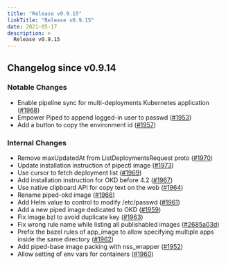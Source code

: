 ```yaml
---
title: "Release v0.9.15"
linkTitle: "Release v0.9.15"
date: 2021-05-17
description: >
  Release v0.9.15
---
```


## Changelog since v0.9.14

### Notable Changes
* Enable pipeline sync for multi-deployments Kubernetes application ([#1968](https://github.com/pipe-cd/pipecd/pull/1968))
* Empower Piped to append logged-in user to passwd ([#1953](https://github.com/pipe-cd/pipecd/pull/1953))
* Add a button to copy the environment id ([#1957](https://github.com/pipe-cd/pipecd/pull/1957))

### Internal Changes
* Remove maxUpdatedAt from ListDeploymentsRequest proto ([#1970](https://github.com/pipe-cd/pipecd/pull/1970))
* Update installation instruction of pipectl image ([#1973](https://github.com/pipe-cd/pipecd/pull/1973))
* Use cursor to fetch deployment list ([#1969](https://github.com/pipe-cd/pipecd/pull/1969))
* Add installation instruction for OKD before 4.2 ([#1967](https://github.com/pipe-cd/pipecd/pull/1967))
* Use native clipboard API for copy text on the web ([#1964](https://github.com/pipe-cd/pipecd/pull/1964))
* Rename piped-okd image ([#1966](https://github.com/pipe-cd/pipecd/pull/1966))
* Add Helm value to control to modify /etc/passwd ([#1961](https://github.com/pipe-cd/pipecd/pull/1961))
* Add a new piped image dedicated to OKD ([#1959](https://github.com/pipe-cd/pipecd/pull/1959))
* Fix image.bzl to avoid duplicate key ([#1963](https://github.com/pipe-cd/pipecd/pull/1963))
* Fix wrong rule name while listing all publishabled images ([#2685a03d](https://github.com/pipe-cd/pipecd/commit/2685a03d66474e44606ea1c1ac83859ed1e35649))
* Prefix the bazel rules of app_image to allow specifying multiple apps inside the same directory ([#1962](https://github.com/pipe-cd/pipecd/pull/1962))
* Add piped-base image packing with nss_wrapper ([#1952](https://github.com/pipe-cd/pipecd/pull/1952))
* Allow setting of env vars for containers ([#1960](https://github.com/pipe-cd/pipecd/pull/1960))
